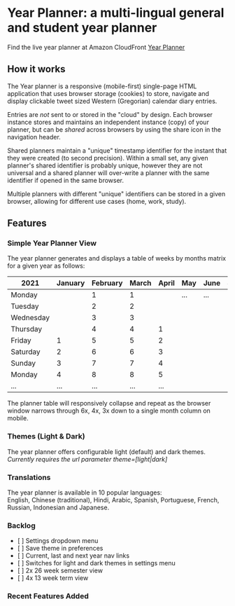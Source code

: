 # Year Planner: a multi-lingual general and student year planner

Find the live year planner at Amazon CloudFront [Year Planner](https://d1uamxeylh4qir.cloudfront.net/ "Year Planner")

## How it works

The Year planner is a responsive (mobile-first) single-page HTML application that uses browser storage (cookies) to store, navigate and display clickable tweet sized Western (Gregorian) calendar diary entries.  

Entries are <em>not</em> sent to or stored in the "cloud" by design.  Each browser instance stores and maintains an independent instance (copy) of your planner, but can be <em>shared</em> across browsers by using the share icon in the navigation header.

Shared planners maintain a "unique" timestamp identifier for the instant that they were created (to second precision).  Within a small set, any given planner's shared identifier is probably unique, however they are not universal and a shared planner will over-write a planner with the same identifier if opened in the same browser.

Multiple planners with different "unique" identifiers can be stored in a given browser, allowing for different use cases (home, work, study).

## Features

### Simple Year Planner View

The year planner generates and displays a  table of weeks by months matrix for a given year as follows:

| 2021 | January | February | March | April | May | June | July | August | September | October | November | December |
| --- | --- | --- | --- | --- | --- | --- | --- | --- | --- | --- | --- | --- |
| Monday |   |  1 |  1 |   |  ... | ...  | ...  | ...  | ...  | ...  | ...  | ...  |
| Tuesday |   |  2 |  2 |   |   |   |   |   |   |   |   |   |
| Wednesday |   | 3  | 3  |   |   |   |   |   |   |   |   |   |
| Thursday |   | 4  | 4  | 1  |   |   |   |   |   |   |   |   |
| Friday | 1  |  5 | 5  |  2 |   |   |   |   |   |   |   |   |
| Saturday | 2  | 6  | 6  | 3  |   |   |   |   |   |   |   |   |
| Sunday | 3  |  7 |  7 |  4 |   |   |   |   |   |   |   |   |
| Monday | 4  |  8 | 8  | 5  |   |   |   |   |   |   |   |   |
| ... | ...  | ...  | ...  | ...  |   |   |   |   |   |   |   |   |

The planner table will responsively collapse and repeat as the browser window narrows through 6x, 4x, 3x down to a single month column on mobile.

### Themes (Light & Dark)

The year planner offers configurable light (default) and dark themes.  
<em>Currently requires the url parameter theme=[light|dark]</em>

### Translations

The year planner is available in 10 popular languages:  
English, Chinese (traditional), Hindi, Arabic, Spanish, Portuguese, French, Russian, Indonesian and Japanese.

### Backlog

- \[ \] Settings dropdown menu
- \[ \] Save theme in preferences
- \[ \] Current, last and next year nav links
- \[ \] Switches for light and dark themes in settings menu
- \[ \] 2x 26 week semester view
- \[ \] 4x 13 week term view

### Recent Features Added



